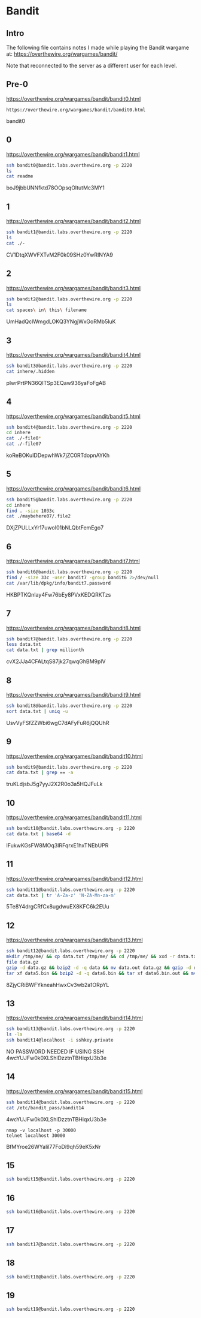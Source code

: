 # Bandit

## Intro
The following file contains notes I made while playing the Bandit wargame at:
https://overthewire.org/wargames/bandit/

Note that reconnected to the server as a different user for each level.

## Pre-0
https://overthewire.org/wargames/bandit/bandit0.html
```
https://overthewire.org/wargames/bandit/bandit0.html
```
bandit0

## 0
https://overthewire.org/wargames/bandit/bandit1.html
```bash
ssh bandit0@bandit.labs.overthewire.org -p 2220
ls
cat readme
```
boJ9jbbUNNfktd78OOpsqOltutMc3MY1

## 1
https://overthewire.org/wargames/bandit/bandit2.html
```bash
ssh bandit1@bandit.labs.overthewire.org -p 2220
ls
cat ./-
```
CV1DtqXWVFXTvM2F0k09SHz0YwRINYA9

## 2
https://overthewire.org/wargames/bandit/bandit3.html
```bash
ssh bandit2@bandit.labs.overthewire.org -p 2220
ls
cat spaces\ in\ this\ filename
```
UmHadQclWmgdLOKQ3YNgjWxGoRMb5luK

## 3
https://overthewire.org/wargames/bandit/bandit4.html
```bash
ssh bandit3@bandit.labs.overthewire.org -p 2220
cat inhere/.hidden
```
pIwrPrtPN36QITSp3EQaw936yaFoFgAB

## 4
https://overthewire.org/wargames/bandit/bandit5.html
```bash
ssh bandit4@bandit.labs.overthewire.org -p 2220
cd inhere
cat ./-file0*
cat ./-file07
```
koReBOKuIDDepwhWk7jZC0RTdopnAYKh

## 5
https://overthewire.org/wargames/bandit/bandit6.html
```bash
ssh bandit5@bandit.labs.overthewire.org -p 2220
cd inhere
find . -size 1033c
cat ./maybehere07/.file2
```
DXjZPULLxYr17uwoI01bNLQbtFemEgo7

## 6
https://overthewire.org/wargames/bandit/bandit7.html
```bash
ssh bandit6@bandit.labs.overthewire.org -p 2220
find / -size 33c -user bandit7 -group bandit6 2>/dev/null
cat /var/lib/dpkg/info/bandit7.password
```
HKBPTKQnIay4Fw76bEy8PVxKEDQRKTzs

## 7
https://overthewire.org/wargames/bandit/bandit8.html
```bash
ssh bandit7@bandit.labs.overthewire.org -p 2220
less data.txt
cat data.txt | grep millionth
```
cvX2JJa4CFALtqS87jk27qwqGhBM9plV

## 8
https://overthewire.org/wargames/bandit/bandit9.html
```bash
ssh bandit8@bandit.labs.overthewire.org -p 2220
sort data.txt | uniq -u
```
UsvVyFSfZZWbi6wgC7dAFyFuR6jQQUhR

## 9
https://overthewire.org/wargames/bandit/bandit10.html
```bash
ssh bandit9@bandit.labs.overthewire.org -p 2220
cat data.txt | grep == -a
```
truKLdjsbJ5g7yyJ2X2R0o3a5HQJFuLk

## 10
https://overthewire.org/wargames/bandit/bandit11.html
```bash
ssh bandit10@bandit.labs.overthewire.org -p 2220
cat data.txt | base64 -d
```
IFukwKGsFW8MOq3IRFqrxE1hxTNEbUPR

## 11
https://overthewire.org/wargames/bandit/bandit12.html
```bash
ssh bandit11@bandit.labs.overthewire.org -p 2220
cat data.txt | tr 'A-Za-z' 'N-ZA-Mn-za-m'
```
5Te8Y4drgCRfCx8ugdwuEX8KFC6k2EUu

## 12
https://overthewire.org/wargames/bandit/bandit13.html
```bash
ssh bandit12@bandit.labs.overthewire.org -p 2220
mkdir /tmp/me/ && cp data.txt /tmp/me/ && cd /tmp/me/ && xxd -r data.txt data.gz
file data.gz
gzip -d data.gz && bzip2 -d -q data && mv data.out data.gz && gzip -d data.gz && tar xf data
tar xf data5.bin && bzip2 -d -q data6.bin && tar xf data6.bin.out && mv data8.bin data8.gz && gzip -d data8.gz && cat data8
```
8ZjyCRiBWFYkneahHwxCv3wb2a1ORpYL

## 13
https://overthewire.org/wargames/bandit/bandit14.html
```bash
ssh bandit13@bandit.labs.overthewire.org -p 2220
ls -la
ssh bandit14@localhost -i sshkey.private
```
NO PASSWORD NEEDED IF USING SSH
4wcYUJFw0k0XLShlDzztnTBHiqxU3b3e

## 14
https://overthewire.org/wargames/bandit/bandit15.html
```bash
ssh bandit14@bandit.labs.overthewire.org -p 2220
cat /etc/bandit_pass/bandit14
```
4wcYUJFw0k0XLShlDzztnTBHiqxU3b3e
```
nmap -v localhost -p 30000
telnet localhost 30000
```
BfMYroe26WYalil77FoDi9qh59eK5xNr

## 15
```bash
ssh bandit15@bandit.labs.overthewire.org -p 2220
```

## 16
```bash
ssh bandit16@bandit.labs.overthewire.org -p 2220
```

## 17
```bash
ssh bandit17@bandit.labs.overthewire.org -p 2220
```

## 18
```bash
ssh bandit18@bandit.labs.overthewire.org -p 2220
```

## 19
```bash
ssh bandit19@bandit.labs.overthewire.org -p 2220
```

